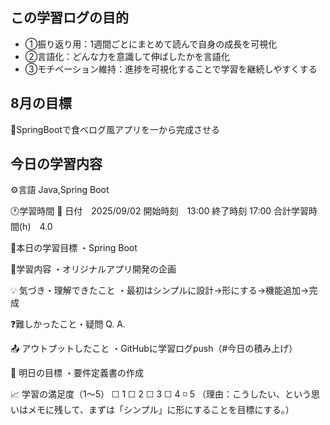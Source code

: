 ## この学習ログの目的
* ①振り返り用：1週間ごとにまとめて読んで自身の成長を可視化
* ②言語化：どんな力を意識して伸ばしたかを言語化
* ③モチベーション維持：進捗を可視化することで学習を継続しやすくする

## 8月の目標
📝SpringBootで食べログ風アプリを一から完成させる

## 今日の学習内容
⚙️言語 Java,Spring Boot

🕐学習時間
📅 日付　2025/09/02
開始時刻　13:00
終了時刻  17:00
合計学習時間(h)　4.0

🎯本日の学習目標
・Spring Boot

📝学習内容
・オリジナルアプリ開発の企画

💡 気づき・理解できたこと
・最初はシンプルに設計→形にする→機能追加→完成

❓難しかったこと・疑問
Q. 
A. 

📤 アウトプットしたこと
・GitHubに学習ログpush（#今日の積み上げ）

🌱 明日の目標
・要件定義書の作成

📈 学習の満足度（1〜5）
☐ 1 ☐ 2 ☐ 3 ☐ 4 ◽️ 5
（理由：こうしたい、という思いはメモに残して、まずは「シンプル」に形にすることを目標にする。）